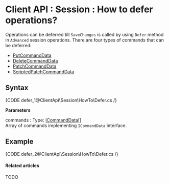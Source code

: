 # Client API : Session : How to defer operations?

Operations can be deferred till `SaveChanges` is called by using `Defer` method in `Advanced` session operations. There are four types of commands that can be deferred:

- [PutCommandData]()
- [DeleteCommandData]()
- [PatchCommandData]()
- [ScriptedPatchCommandData]()

## Syntax

{CODE defer_1@ClientApi\Session\HowTo\Defer.cs /}

**Parameters**

commands
:   Type: [ICommandData]()[]  
Array of commands implementing `ICommandData` interface.

## Example

{CODE defer_2@ClientApi\Session\HowTo\Defer.cs /}

#### Related articles

TODO